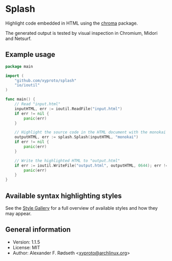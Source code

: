 # Splash

Highlight code embedded in HTML using the [chroma](https://github.com/alecthomas/chroma) package.

The generated output is tested by visual inspection in Chromium, Midori and Netsurf.

## Example usage

```go
package main

import (
    "github.com/xyproto/splash"
    "io/ioutil"
)

func main() {
    // Read "input.html"
    inputHTML, err := ioutil.ReadFile("input.html")
    if err != nil {
        panic(err)
    }

    // Highlight the source code in the HTML document with the monokai style
    outputHTML, err := splash.Splash(inputHTML, "monokai")
    if err != nil {
        panic(err)
    }

    // Write the highlighted HTML to "output.html"
    if err := ioutil.WriteFile("output.html", outputHTML, 0644); err != nil {
        panic(err)
    }
}
```

## Available syntax highlighting styles

See the [Style Gallery](https://xyproto.github.io/splash/docs/) for a full overview of available styles and how they may appear.

## General information

* Version: 1.1.5
* License: MIT
* Author: Alexander F. Rødseth &lt;xyproto@archlinux.org&gt;
